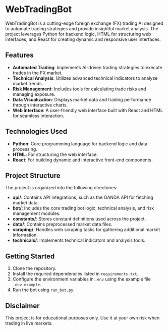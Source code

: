 

# WebTradingBot

WebTradingBot is a cutting-edge foreign exchange (FX) trading AI designed to automate trading strategies and provide insightful market analysis. The project leverages Python for backend logic, HTML for structuring web interfaces, and React for creating dynamic and responsive user interfaces.

## Features

- **Automated Trading**: Implements AI-driven trading strategies to execute trades in the FX market.
- **Technical Analysis**: Utilizes advanced technical indicators to analyze market trends.
- **Risk Management**: Includes tools for calculating trade risks and managing exposure.
- **Data Visualization**: Displays market data and trading performance through interactive charts.
- **Web Interface**: A user-friendly web interface built with React and HTML for seamless interaction.

## Technologies Used

- **Python**: Core programming language for backend logic and data processing.
- **HTML**: For structuring the web interface.
- **React**: For building dynamic and interactive front-end components.

## Project Structure

The project is organized into the following directories:

- **api/**: Contains API integrations, such as the OANDA API for fetching market data.
- **bot/**: Includes the core trading bot logic, technical analysis, and risk management modules.
- **constants/**: Stores constant definitions used across the project.
- **data/**: Contains preprocessed market data files.
- **scraping/**: Handles web scraping tasks for gathering additional market information.
- **technicals/**: Implements technical indicators and analysis tools.

## Getting Started

1. Clone the repository.
2. Install the required dependencies listed in `requirements.txt`.
3. Configure the environment variables in `.env` using the example file `.env.example`.
4. Run the bot using `run_bot.py`.

## Disclaimer

This project is for educational purposes only. Use it at your own risk when trading in live markets.